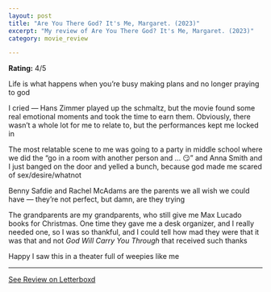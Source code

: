 ```yaml
---
layout: post
title: "Are You There God? It's Me, Margaret. (2023)"
excerpt: "My review of Are You There God? It's Me, Margaret. (2023)"
category: movie_review

---
```


**Rating:** 4/5

Life is what happens when you’re busy making plans and no longer praying to god

I cried — Hans Zimmer played up the schmaltz, but the movie found some real emotional moments and took the time to earn them. Obviously, there wasn’t a whole lot for me to relate to, but the performances kept me locked in

The most relatable scene to me was going to a party in middle school where we did the “go in a room with another person and … 😏” and Anna Smith and I just banged on the door and yelled a bunch, because god made me scared of sex/desire/whatnot

Benny Safdie and Rachel McAdams are the parents we all wish we could have — they’re not perfect, but damn, are they trying

The grandparents are my grandparents, who still give me Max Lucado books for Christmas. One time they gave me a desk organizer, and I really needed one, so I was so thankful, and I could tell how mad they were that it was that and not <i>God Will Carry You Through</i> that received such thanks

Happy I saw this in a theater full of weepies like me

<hr>

[See Review on Letterboxd](https://boxd.it/4bJxvn)

